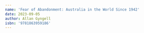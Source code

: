 ```yaml
---
name: 'Fear of Abandonment: Australia in the World Since 1942'
date: 2023-09-05
author: Allan Gyngell
isbn: '9781863959186'
---
```

